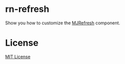 # rn-refresh
  
  Show you how to customize the [MJRefresh](https://github.com/CoderMJLee/MJRefresh) component.
  
# License
[MIT License](https://github.com/ryanecat/rn-refresh/blob/master/LICENSE)
